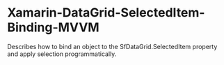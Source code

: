 # Xamarin-DataGrid-SelectedItem-Binding-MVVM
Describes how to bind an object to the SfDataGrid.SelectedItem property and apply selection programmatically.
